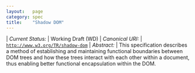 ```yaml
---
layout:   page
category: spec
title:    "Shadow DOM"
---
```


| *Current Status:* | Working Draft (WD)
| *Canonical URI:* | [`http://www.w3.org/TR/shadow-dom`](http://www.w3.org/TR/shadow-dom)
| *Abstract:* | This specification describes a method of establishing and maintaining functional boundaries between DOM trees and how these trees interact with each other within a document, thus enabling better functional encapsulation within the DOM.